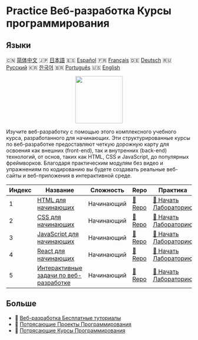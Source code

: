 # Practice Веб-разработка Курсы программирования

## Языки

🇨🇳 [简体中文](README_zh.md) 🇯🇵 [日本語](README_ja.md) 🇪🇸 [Español](README_es.md) 🇫🇷 [Français](README_fr.md) 🇩🇪 [Deutsch](README_de.md) 🇷🇺 [Русский](README_ru.md) 🇰🇷 [한국어](README_ko.md) 🇧🇷 [Português](README_pt.md) 🇺🇸 [English](README.md) 

<div align="center">
<img width="128px" src="https://file.labex.io/path/NHa0nG5axMBE.png">
</div>

Изучите веб-разработку с помощью этого комплексного учебного курса, разработанного для начинающих. Эти структурированные курсы по веб-разработке предоставляют четкую дорожную карту для освоения как внешних (front-end), так и внутренних (back-end) технологий, от основ, таких как HTML, CSS и JavaScript, до популярных фреймворков. Благодаря практическим модулям без видео и упражнениям по кодированию вы будете создавать реальные веб-сайты и веб-приложения в интерактивной среде.

|   Индекс | Название                                                                                                     | Сложность   | Repo                                                                            | Практика                                                                                    |
|----------|--------------------------------------------------------------------------------------------------------------|-------------|---------------------------------------------------------------------------------|---------------------------------------------------------------------------------------------|
|        1 | [HTML для начинающих](https://labex.io/ru/courses/html-for-beginners)                                        | Начинающий  | [🔗 Repo](https://github.com/labex-labs/html-for-beginners)                     | [🚀 Начать Лабораторию](https://labex.io/ru/courses/html-for-beginners)                     |
|        2 | [CSS для начинающих](https://labex.io/ru/courses/css-for-beginners)                                          | Начинающий  | [🔗 Repo](https://github.com/labex-labs/css-for-beginners)                      | [🚀 Начать Лабораторию](https://labex.io/ru/courses/css-for-beginners)                      |
|        3 | [JavaScript для начинающих](https://labex.io/ru/courses/javascript-for-beginners)                            | Начинающий  | [🔗 Repo](https://github.com/labex-labs/javascript-for-beginners)               | [🚀 Начать Лабораторию](https://labex.io/ru/courses/javascript-for-beginners)               |
|        4 | [React для начинающих](https://labex.io/ru/courses/react-for-beginners)                                      | Начинающий  | [🔗 Repo](https://github.com/labex-labs/react-for-beginners)                    | [🚀 Начать Лабораторию](https://labex.io/ru/courses/react-for-beginners)                    |
|        5 | [Интерактивные задачи по веб-разработке](https://labex.io/ru/courses/web-development-interactive-challenges) | Начинающий  | [🔗 Repo](https://github.com/labex-labs/web-development-interactive-challenges) | [🚀 Начать Лабораторию](https://labex.io/ru/courses/web-development-interactive-challenges) |

## Больше

- 🔗 [Веб-разработка Бесплатные туториалы](https://github.com/labex-labs/web-development-free-tutorials)
- 🔗 [Потрясающие Проекты Программирования](https://github.com/labex-labs/awesome-programming-projects)
- 🔗 [Потрясающие Курсы Программирования](https://github.com/labex-labs/awesome-programming-courses)

